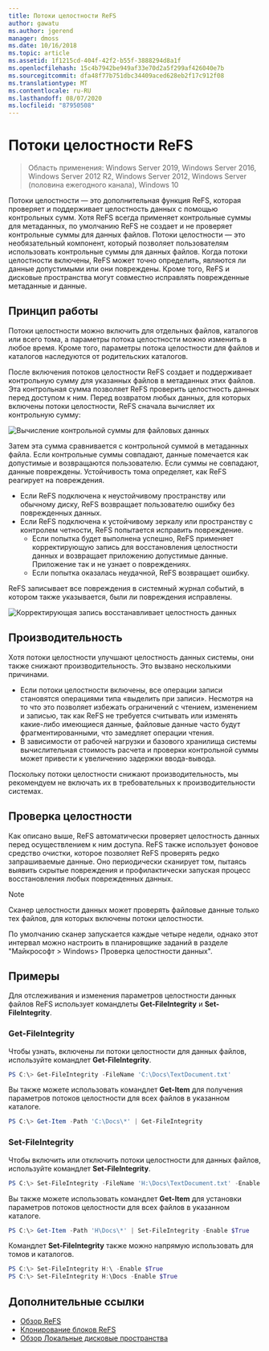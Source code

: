 ```yaml
---
title: Потоки целостности ReFS
author: gawatu
ms.author: jgerend
manager: dmoss
ms.date: 10/16/2018
ms.topic: article
ms.assetid: 1f1215cd-404f-42f2-b55f-3888294d8a1f
ms.openlocfilehash: 15c4b7942be949af33e70d2a5f299af426040e7b
ms.sourcegitcommit: dfa48f77b751dbc34409aced628eb2f17c912f08
ms.translationtype: MT
ms.contentlocale: ru-RU
ms.lasthandoff: 08/07/2020
ms.locfileid: "87950508"
---
```

# <a name="refs-integrity-streams"></a>Потоки целостности ReFS
>Область применения: Windows Server 2019, Windows Server 2016, Windows Server 2012 R2, Windows Server 2012, Windows Server (половина ежегодного канала), Windows 10

Потоки целостности — это дополнительная функция ReFS, которая проверяет и поддерживает целостность данных с помощью контрольных сумм. Хотя ReFS всегда применяет контрольные суммы для метаданных, по умолчанию ReFS не создает и не проверяет контрольные суммы для данных файлов. Потоки целостности — это необязательный компонент, который позволяет пользователям использовать контрольные суммы для данных файлов. Когда потоки целостности включены, ReFS может точно определить, являются ли данные допустимыми или они повреждены. Кроме того, ReFS и дисковые пространства могут совместно исправлять поврежденные метаданные и данные.

## <a name="how-it-works"></a>Принцип работы

Потоки целостности можно включить для отдельных файлов, каталогов или всего тома, а параметры потока целостности можно изменить в любое время. Кроме того, параметры потока целостности для файлов и каталогов наследуются от родительских каталогов.

После включения потоков целостности ReFS создает и поддерживает контрольную сумму для указанных файлов в метаданных этих файлов. Эта контрольная сумма позволяет ReFS проверить целостность данных перед доступом к ним. Перед возвратом любых данных, для которых включены потоки целостности, ReFS сначала вычисляет их контрольную сумму:

![Вычисление контрольной суммы для файловых данных](media/compute-checksum.gif)

Затем эта сумма сравнивается с контрольной суммой в метаданных файла. Если контрольные суммы совпадают, данные помечается как допустимые и возвращаются пользователю. Если суммы не совпадают, данные повреждены. Устойчивость тома определяет, как ReFS реагирует на повреждения.

- Если ReFS подключена к неустойчивому пространству или обычному диску, ReFS возвращает пользователю ошибку без поврежденных данных.
- Если ReFS подключена к устойчивому зеркалу или пространству с контролем четности, ReFS попытается исправить повреждение.
    - Если попытка будет выполнена успешно, ReFS применяет корректирующую запись для восстановления целостности данных и возвращает приложению допустимые данные. Приложение так и не узнает о повреждениях.
    - Если попытка оказалась неудачной, ReFS возвращает ошибку.

ReFS записывает все повреждения в системный журнал событий, в котором также указывается, были ли повреждения исправлены.

![Корректирующая запись восстанавливает целостность данных](media/corrective-write.gif)

## <a name="performance"></a>Производительность

Хотя потоки целостности улучшают целостность данных системы, они также снижают производительность. Это вызвано несколькими причинами.
- Если потоки целостности включены, все операции записи становятся операциями типа «выделить при записи». Несмотря на то что это позволяет избежать ограничений с чтением, изменением и записью, так как ReFS не требуется считывать или изменять какие-либо имеющиеся данные, файловые данные часто будут фрагментированными, что замедляет операции чтения.
- В зависимости от рабочей нагрузки и базового хранилища системы вычислительная стоимость расчета и проверки контрольной суммы может привести к увеличению задержки ввода-вывода.

Поскольку потоки целостности снижают производительность, мы рекомендуем не включать их в требовательных к производительности системах.

## <a name="integrity-scrubber"></a>Проверка целостности

Как описано выше, ReFS автоматически проверяет целостность данных перед осуществлением к ним доступа. ReFS также использует фоновое средство очистки, которое позволяет ReFS проверять редко запрашиваемые данные. Оно периодически сканирует том, пытаясь выявить скрытые повреждения и профилактически запуская процесс восстановления любых поврежденных данных.

  >[!NOTE]
  >Сканер целостности данных может проверять файловые данные только тех файлов, для которых включены потоки целостности.

По умолчанию сканер запускается каждые четыре недели, однако этот интервал можно настроить в планировщике заданий в разделе "Майкрософт > Windows> Проверка целостности данных".

## <a name="examples"></a>Примеры
Для отслеживания и изменения параметров целостности данных файлов ReFS использует командлеты **Get-FileIntegrity** и **Set-FileIntegrity**.

### <a name="get-fileintegrity"></a>Get-FileIntegrity
Чтобы узнать, включены ли потоки целостности для данных файлов, используйте командлет **Get-FileIntegrity**.

```PowerShell
PS C:\> Get-FileIntegrity -FileName 'C:\Docs\TextDocument.txt'
```

Вы также можете использовать командлет **Get-Item** для получения параметров потоков целостности для всех файлов в указанном каталоге.

```PowerShell
PS C:\> Get-Item -Path 'C:\Docs\*' | Get-FileIntegrity
```

### <a name="set-fileintegrity"></a>Set-FileIntegrity
Чтобы включить или отключить потоки целостности для данных файлов, используйте командлет **Set-FileIntegrity**.

```PowerShell
PS C:\> Set-FileIntegrity -FileName 'H:\Docs\TextDocument.txt' -Enable $True
```

Вы также можете использовать командлет **Get-Item** для установки параметров потоков целостности для всех файлов в указанном каталоге.

```PowerShell
PS C:\> Get-Item -Path 'H\Docs\*' | Set-FileIntegrity -Enable $True
```

Командлет **Set-FileIntegrity** также можно напрямую использовать для томов и каталогов.

```PowerShell
PS C:\> Set-FileIntegrity H:\ -Enable $True
PS C:\> Set-FileIntegrity H:\Docs -Enable $True
```

## <a name="additional-references"></a>Дополнительные ссылки

-   [Обзор ReFS](refs-overview.md)
-   [Клонирование блоков ReFS](block-cloning.md)
-   [Обзор Локальные дисковые пространства](../storage-spaces/storage-spaces-direct-overview.md)
